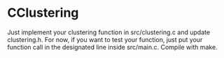 # CClustering

Just implement your clustering function in src/clustering.c and update clustering.h. For now, if you want to test your function, just put your function call in the designated line inside src/main.c. Compile with make.

